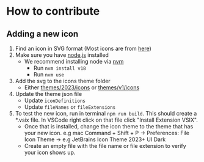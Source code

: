 # How to contribute

## Adding a new icon

1. Find an icon in SVG format (Most icons are from [here](https://jetbrains.design/intellij/resources/icons_list/))
2. Make sure you have [node.js](https://nodejs.org/en) installed
   - We recommend installing node via [nvm](https://github.com/nvm-sh/nvm)
     - Run `nvm install v18`
     - Run `nvm use`
3. Add the svg to the icons theme folder
   - Either [themes/2023/icons](https://github.com/cadamsdev/vscode-jetbrains-icon-theme/tree/main/themes/2023/icons) or [themes/v1/icons](https://github.com/cadamsdev/vscode-jetbrains-icon-theme/tree/main/themes/v1/icons)
4. Update the theme json file
   - Update `iconDefinitions`
   - Update `fileNames` or `fileExtensions`
5. To test the new icon, run in terminal `npm run build`. This should create a *.vsix file. In VSCode right click on that file click "Install Extension VSIX".
   - Once that is installed, change the icon theme to the theme that has your new icon. e.g mac Command + Shift + P -> Preferences: File Icon Theme -> e.g JetBrains Icon Theme 2023+ UI Dark
   - Create an empty file with the file name or file extension to verify your icon shows up.
